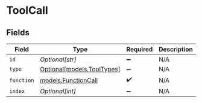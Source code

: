 # ToolCall


## Fields

| Field                                                | Type                                                 | Required                                             | Description                                          |
| ---------------------------------------------------- | ---------------------------------------------------- | ---------------------------------------------------- | ---------------------------------------------------- |
| `id`                                                 | *Optional[str]*                                      | :heavy_minus_sign:                                   | N/A                                                  |
| `type`                                               | [Optional[models.ToolTypes]](../models/tooltypes.md) | :heavy_minus_sign:                                   | N/A                                                  |
| `function`                                           | [models.FunctionCall](../models/functioncall.md)     | :heavy_check_mark:                                   | N/A                                                  |
| `index`                                              | *Optional[int]*                                      | :heavy_minus_sign:                                   | N/A                                                  |